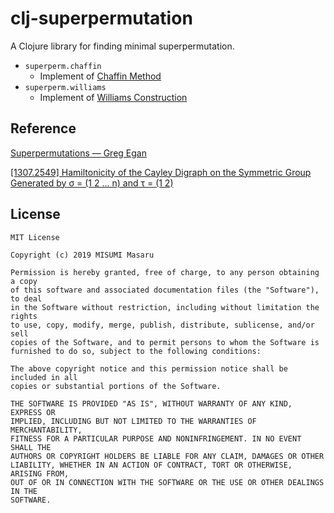 # clj-superpermutation

A Clojure library for finding minimal superpermutation.

- `superperm.chaffin`
    - Implement of [Chaffin Method](https://github.com/superpermutators/superperm/wiki/Chaffin-method)
- `superperm.williams`
    - Implement of [Williams Construction](https://www.gregegan.net/SCIENCE/Superpermutations/Superpermutations.html#WILLIAMS)

## Reference

[Superpermutations — Greg Egan](https://www.gregegan.net/SCIENCE/Superpermutations/Superpermutations.html)

[\[1307\.2549\] Hamiltonicity of the Cayley Digraph on the Symmetric Group Generated by σ = \(1 2 \.\.\. n\) and τ = \(1 2\)](https://arxiv.org/abs/1307.2549)

## License

```
MIT License

Copyright (c) 2019 MISUMI Masaru

Permission is hereby granted, free of charge, to any person obtaining a copy
of this software and associated documentation files (the "Software"), to deal
in the Software without restriction, including without limitation the rights
to use, copy, modify, merge, publish, distribute, sublicense, and/or sell
copies of the Software, and to permit persons to whom the Software is
furnished to do so, subject to the following conditions:

The above copyright notice and this permission notice shall be included in all
copies or substantial portions of the Software.

THE SOFTWARE IS PROVIDED "AS IS", WITHOUT WARRANTY OF ANY KIND, EXPRESS OR
IMPLIED, INCLUDING BUT NOT LIMITED TO THE WARRANTIES OF MERCHANTABILITY,
FITNESS FOR A PARTICULAR PURPOSE AND NONINFRINGEMENT. IN NO EVENT SHALL THE
AUTHORS OR COPYRIGHT HOLDERS BE LIABLE FOR ANY CLAIM, DAMAGES OR OTHER
LIABILITY, WHETHER IN AN ACTION OF CONTRACT, TORT OR OTHERWISE, ARISING FROM,
OUT OF OR IN CONNECTION WITH THE SOFTWARE OR THE USE OR OTHER DEALINGS IN THE
SOFTWARE.
```
